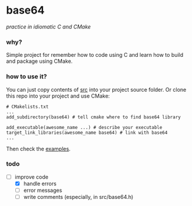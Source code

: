 # base64

*practice in idiomatic C and CMake*

### why?

Simple project for remember how to code using C and learn how to build and package using CMake.

### how to use it?

You can just copy contents of [src](src) into your project source folder. Or clone this repo into your project and use CMake:

```
# CMakelists.txt
...
add_subdirectory(base64) # tell cmake where to find base64 library

add_executable(awesome_name ...) # describe your executable
target_link_libraries(awesome_name base64) # link with base64
...
```

Then check the [examples](examples).

### todo

- [ ] improve code
    - [x] handle errors
    - [ ] error messages
    - [ ] write comments (especially, in src/base64.h)
